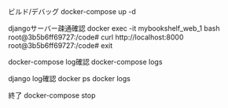 ビルド/デバッグ
docker-compose up -d 

djangoサーバー疎通確認
docker exec -it mybookshelf_web_1 bash
root@3b5b6ff69727:/code# curl http://localhost:8000
root@3b5b6ff69727:/code# exit

docker-compose log確認
docker-compose logs

django log確認
docker ps
docker logs <CONTAINER ID>

終了
docker-compose stop